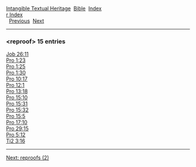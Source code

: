[Intangible Textual Heritage](../../index)  [Bible](../index) 
[Index](index)   
[r Index](_r_)  
  [Previous](c09399)  [Next](c09401) 

------------------------------------------------------------------------

### &lt;reproof&gt; 15 entries

[Job 26:11](../kjv/job026.htm#011)  
[Pro 1:23](../kjv/pro001.htm#023)  
[Pro 1:25](../kjv/pro001.htm#025)  
[Pro 1:30](../kjv/pro001.htm#030)  
[Pro 10:17](../kjv/pro010.htm#017)  
[Pro 12:1](../kjv/pro012.htm#001)  
[Pro 13:18](../kjv/pro013.htm#018)  
[Pro 15:10](../kjv/pro015.htm#010)  
[Pro 15:31](../kjv/pro015.htm#031)  
[Pro 15:32](../kjv/pro015.htm#032)  
[Pro 15:5](../kjv/pro015.htm#005)  
[Pro 17:10](../kjv/pro017.htm#010)  
[Pro 29:15](../kjv/pro029.htm#015)  
[Pro 5:12](../kjv/pro005.htm#012)  
[Ti2 3:16](../kjv/ti2003.htm#016)  

------------------------------------------------------------------------

[Next: reproofs (2)](c09401)
